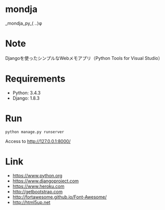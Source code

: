 # mondja
\_mondja\_py\_( ..)φ

# Note
Djangoを使ったシンプルなWebメモアプリ（Python Tools for Visual Studio）

# Requirements
* Python: 3.4.3
* Django: 1.8.3

# Run
```
python manage.py runserver
```
Access to http://127.0.0.1:8000/

# Link
* https://www.python.org
* https://www.djangoproject.com
* https://www.heroku.com
* http://getbootstrap.com
* http://fortawesome.github.io/Font-Awesome/
* http://html5up.net
